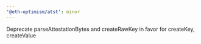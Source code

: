 ```yaml
---
'@eth-optimism/atst': minor
---
```


Deprecate parseAttestationBytes and createRawKey in favor for createKey, createValue
